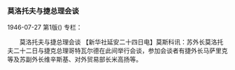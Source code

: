 ### 莫洛托夫与捷总理会谈

1946-07-27
第1版()
专栏：

　　莫洛托夫与捷总理会谈
    【新华社延安二十四日电】莫斯科讯：苏外长莫洛托夫二十二日与捷克总理哥特瓦尔德在此间举行会谈，参加会谈者有捷外长马萨里克等及苏副外长维辛斯基、对外贸易部长米高扬等。
